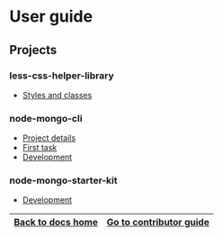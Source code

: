 # User guide

## Projects
### less-css-helper-library
* [Styles and classes](https://github.com/code-collabo/docs/blob/main/user-guide/less-css-helper-library/styles-and-classes.md)

### node-mongo-cli

* [Project details](https://github.com/code-collabo/docs/blob/main/contributor-guide/node-mongo-cli/project-details.md)
* [First task](https://github.com/code-collabo/docs/blob/main/contributor-guide/node-mongo-cli/first-task.md)
* [Development](https://github.com/code-collabo/docs/blob/main/contributor-guide/node-mongo-cli/development.md)

### node-mongo-starter-kit

* [Development](https://github.com/code-collabo/docs/blob/main/contributor-guide/node-mongo-starter-kit/development.md)

|[Back to docs home](https://github.com/code-collabo/docs)|[Go to contributor guide](https://github.com/code-collabo/docs/tree/main/contributor-guide)|
|---|---|

